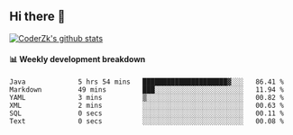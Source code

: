 ## Hi there 👋

[![CoderZk's github stats](https://github-readme-stats.vercel.app/api?username=zhoukuo123&show_icons=true&count_private=true)](https://github.com/anuraghazra/github-readme-stats)

#### :bar_chart: Weekly development breakdown

<!--START_SECTION:waka-->

```text
Java             5 hrs 54 mins   █████████████████████▓░░░   86.41 %
Markdown         49 mins         ███░░░░░░░░░░░░░░░░░░░░░░   11.94 %
YAML             3 mins          ▒░░░░░░░░░░░░░░░░░░░░░░░░   00.82 %
XML              2 mins          ░░░░░░░░░░░░░░░░░░░░░░░░░   00.63 %
SQL              0 secs          ░░░░░░░░░░░░░░░░░░░░░░░░░   00.11 %
Text             0 secs          ░░░░░░░░░░░░░░░░░░░░░░░░░   00.08 %
```

<!--END_SECTION:waka-->
